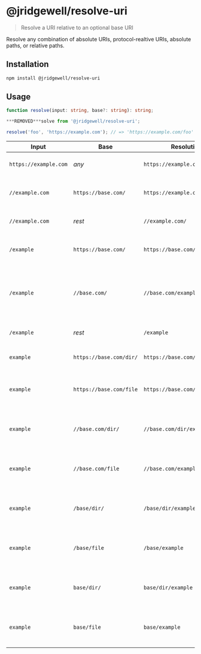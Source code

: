 # @jridgewell/resolve-uri

> Resolve a URI relative to an optional base URI

Resolve any combination of absolute URIs, protocol-realtive URIs, absolute paths, or relative paths.

## Installation

```sh
npm install @jridgewell/resolve-uri
```

## Usage

```typescript
function resolve(input: string, base?: string): string;
```

```js
***REMOVED***solve from '@jridgewell/resolve-uri';

resolve('foo', 'https://example.com'); // => 'https://example.com/foo'
```

| Input                 | Base                    | Resolution                     | Explanation                                                  |
|-----------------------|-------------------------|--------------------------------|--------------------------------------------------------------|
| `https://example.com` | _any_                   | `https://example.com/`         | Input is normalized only                                     |
| `//example.com`       | `https://base.com/`     | `https://example.com/`         | Input inherits the base's protocol                           |
| `//example.com`       | _rest_                  | `//example.com/`               | Input is normalized only                                     |
| `/example`            | `https://base.com/`     | `https://base.com/example`     | Input inherits the base's origin                             |
| `/example`            | `//base.com/`           | `//base.com/example`           | Input inherits the base's host and remains protocol relative |
| `/example`            | _rest_                  | `/example`                     | Input is normalized only                                     |
| `example`             | `https://base.com/dir/` | `https://base.com/dir/example` | Input is joined with the base                                |
| `example`             | `https://base.com/file` | `https://base.com/example`     | Input is joined with the base without its file               |
| `example`             | `//base.com/dir/`       | `//base.com/dir/example`       | Input is joined with the base's last directory               |
| `example`             | `//base.com/file`       | `//base.com/example`           | Input is joined with the base without its file               |
| `example`             | `/base/dir/`            | `/base/dir/example`            | Input is joined with the base's last directory               |
| `example`             | `/base/file`            | `/base/example`                | Input is joined with the base without its file               |
| `example`             | `base/dir/`             | `base/dir/example`             | Input is joined with the base's last directory               |
| `example`             | `base/file`             | `base/example`                 | Input is joined with the base without its file               |

